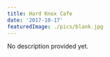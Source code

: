 ```yaml
---
title: Hard Knox Cafe
date: '2017-10-17'
featuredImage: ./pics/blank.jpg
---
```


No description provided yet.
